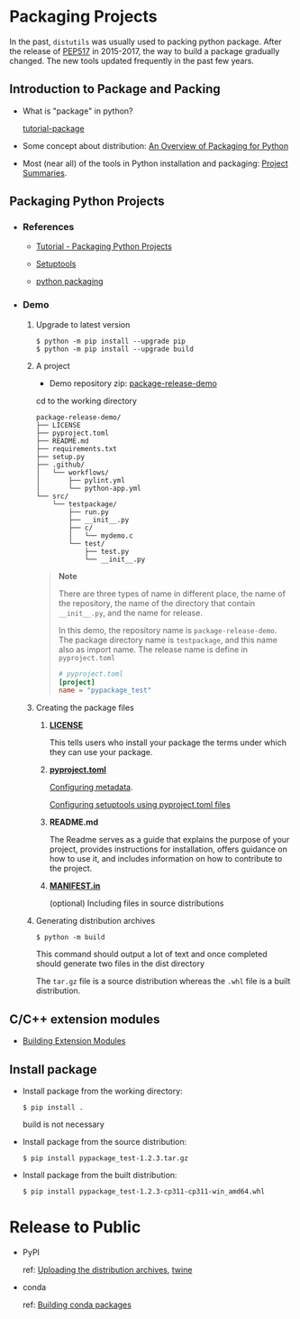 # Packaging Projects

In the past, `distutils` was usually used to packing python package. After the release of [PEP517](https://peps.python.org/pep-0517/) in 2015-2017, the way to build a package gradually changed. The new tools updated frequently in the past few years. 

## Introduction to Package and Packing

* What is "package" in python?

    [tutorial-package](https://docs.python.org/3/tutorial/modules.html#packages)

* Some concept about distribution: [An Overview of Packaging for Python](https://packaging.python.org/en/latest/overview/)

* Most (near all) of the tools in Python installation and packaging: [Project Summaries](https://packaging.python.org/en/latest/key_projects/#twine).

## Packaging Python Projects

* ### References

    * [Tutorial - Packaging Python Projects](https://packaging.python.org/en/latest/tutorials/packaging-projects/)

    * [Setuptools](https://setuptools.pypa.io/en/latest/setuptools.html)

    * [python packaging](https://drivendata.co/blog/python-packaging-2023)

* ### Demo

    1. Upgrade to latest version
        ```
        $ python -m pip install --upgrade pip
        $ python -m pip install --upgrade build
        ```
    
    1. A project

        * Demo repository zip: [package-release-demo](package-release-demo.zip)

        cd to the working directory
        ```
        package-release-demo/
        ├── LICENSE
        ├── pyproject.toml
        ├── README.md
        ├── requirements.txt
        ├── setup.py
        ├── .github/
        │   └── workflows/
        │       ├── pylint.yml
        │       └── python-app.yml
        └── src/
            └── testpackage/
                ├── run.py
                ├── __init__.py
                ├── c/
                │   └── mydemo.c
                └── test/
                    ├── test.py
                    └── __init__.py
        ```
        > **Note**
        > 
        > There are three types of name in different place, the name of the repository, the name of the directory that contain `__init__.py`, and the name for release.
        > 
        > In this demo, the repository name is `package-release-demo`.
        > The package directory name is `testpackage`, and this name also as import name.
        > The release name is define in `pyproject.toml`
        > ```toml
        > # pyproject.toml
        > [project]
        > name = "pypackage_test"
        > ```
        >

    1. Creating the package files

        1. **[LICENSE](https://choosealicense.com/)**

            This tells users who install your package the terms under which they can use your package.

        1. **[pyproject.toml](https://setuptools.pypa.io/en/latest/userguide/pyproject_config.html)**

            [Configuring metadata](https://packaging.python.org/en/latest/specifications/declaring-project-metadata/).

            [Configuring setuptools using pyproject.toml files](https://setuptools.pypa.io/en/latest/userguide/pyproject_config.html)

        1. **README.md**

            The Readme serves as a guide that explains the purpose of your project, provides instructions for installation, offers guidance on how to use it, and includes information on how to contribute to the project.

        1. **[MANIFEST.in](https://packaging.python.org/en/latest/guides/using-manifest-in/)**

            (optional)
            Including files in source distributions

    1. Generating distribution archives

        ```
        $ python -m build
        ```
        This command should output a lot of text and once completed should generate two files in the dist directory

        The `tar.gz` file is a source distribution whereas the `.whl` file is a built distribution.

## C/C++ extension modules

* [Building Extension Modules](https://setuptools.pypa.io/en/latest/userguide/ext_modules.html)

## Install package

* Install package from the working directory:
    
    `$ pip install .`

    build is not necessary

* Install package from the source distribution:

    `$ pip install pypackage_test-1.2.3.tar.gz`

* Install package from the built distribution:

    `$ pip install pypackage_test-1.2.3-cp311-cp311-win_amd64.whl`

# Release to Public

* PyPI

    ref: [Uploading the distribution archives](https://packaging.python.org/en/latest/tutorials/packaging-projects/#uploading-the-distribution-archives), [twine](https://twine.readthedocs.io/en/latest/)

* conda

    ref: [Building conda packages](https://conda.io/projects/conda-build/en/latest/user-guide/tutorials/building-conda-packages.html)
